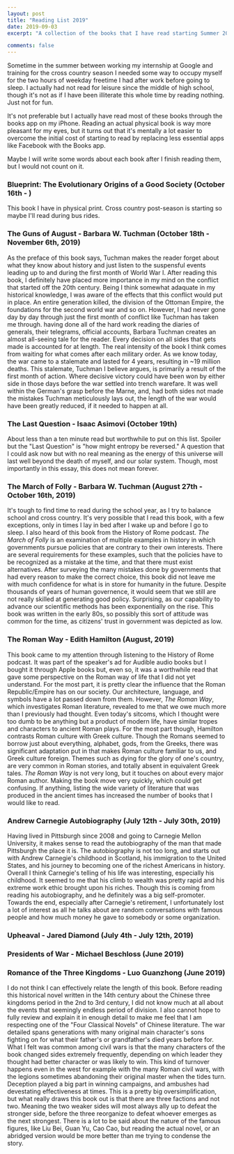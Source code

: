 ```yaml
---
layout: post
title: "Reading List 2019"
date: 2019-09-03
excerpt: "A collection of the books that I have read starting Summer 2019"

comments: false 
---
```


Sometime in the summer between working my internship at Google and training 
for the cross country season I needed some way to occupy myself for the two 
hours of weekday freetime I had after work before going to sleep. I 
actually had not read for leisure since the middle of high school, though 
it's not as if I have been illiterate this whole time by reading nothing. 
Just not for fun.

It's not preferable but I actually have read most of these books through
the books app on my iPhone. Reading an actual physical book is way more
pleasant for my eyes, but it turns out that it's mentally a lot easier
to overcome the initial cost of starting to read by replacing less
essential apps like Facebook with the Books app. 

Maybe I will write some words about each book after I finish reading them,
but I would not count on it. 

### Blueprint: The Evolutionary Origins of a Good Society (October 16th - )

This book I have in physical print. Cross country post-season is starting
so maybe I'll read during bus rides.

### The Guns of August - Barbara W. Tuchman (October 18th - November 6th, 2019)

As the preface of this book says, Tuchman makes the reader forget about 
what they know about history and just listen to the suspensful events 
leading up to and during the first month of World War I. After reading 
this book, I definitely have placed more importance in my mind on the
conflict that started off the 20th century. Being I think somewhat
adaquate in my historical knowledge, I was aware of the effects that
this conflict would put in place. An entire generation killed,
the division of the Ottoman Empire, the foundations for the second
world war and so on. However, I had never gone day by day through just
the first month of conflict like Tuchman has taken me through. having
done all of the hard work reading the diaries of generals, their telegrams,
official accounts, Barbara Tuchman creates an almost all-seeing tale
for the reader. Every decision on all sides that gets made is accounted 
for at length. The real intensity of the book I think comes from
waiting for what comes after each military order. As we know today, the
war came to a stalemate and lasted for 4 years, resulting in 
~19 million deaths. This stalemate, Tuchman I believe argues, is 
primarily a result of the first month of action. Where decisive victory
could have been won by either side in those days before the war settled
into trench warefare. It was well within the German's grasp
before the Marne, and, had both sides not made the mistakes Tuchman
meticulously lays out, the length of the war would have been greatly 
reduced, if it needed to happen at all.

### The Last Question - Isaac Asimovi (October 19th)

About less than a ten minute read but worthwhile to put on this list. Spoiler
but the "Last Question" is "how might entropy be reversed." A question that
I could ask now but with no real meaning as the energy of this universe will
last well beyond the death of myself, and our solar system. Though, most 
importantly in this essay, this does not mean forever. 

### The March of Folly - Barbara W. Tuchman (August 27th - October 16th, 2019)

It's tough to find time to read during the school year, as I try to balance
school and cross country. It's very possible that I read this book, with
a few exceptions, only in times I lay in bed after I wake up and before
I go to sleep. I also heard of this book from the History of Rome 
podcast. *The March of Folly* is an examination of multiple examples
in history in which governments pursue policies that are contrary to their
own interests. There are several requirements for these examples, such
that the policies have to be recognized as a mistake at the time, and
that there must exist alternatives. After surveying the many mistakes done 
by governments that had every reason to make the correct choice, this
book did not leave me with much confidence for what is in store for 
humanity in the future. Despite thousands of years of human
governence, it would seem that we still are not really skilled at 
generating good policy. Surprising, as our capability to advance our
scientific methods has been exponentially on the rise. This book was
written in the early 80s, so possibly this sort of attitude was common
for the time, as citizens' trust in government was depicted as low.

### The Roman Way - Edith Hamilton (August, 2019)

This book came to my attention through listening to the History of
Rome podcast. It was part of the speaker's ad for Audible audio books
but I bought it through Apple books but, even so, it was a worthwhile 
read that gave some perspective on the Roman way of life that I did
not yet understand. For the most part, it is pretty clear the influence
that the Roman Republic/Empire has on our society. Our architecture, 
language, and symbols have a lot passed down from them. However, 
*The Roman Way*, which investigates Roman literature, revealed to me that we
owe much more than I previously had thought. Even today's sitcoms, which
I thought were too dumb to be anything but a product of modern life, have
similar tropes and characters to ancient Roman plays. For the most part
though, Hamilton contrasts Roman culture with Greek culture. Though
the Romans seemed to borrow just about everything, alphabet, gods, from 
the Greeks, there was significant adaptation put in that makes Roman
culture familiar to us, and Greek culture foreign. Themes such as dying
for the glory of one's country, are very common in Roman stories, and
totally absent in equivalent Greek tales. *The Roman Way* is not very
long, but it touches on about every major Roman author. Making the book
move very quickly, which could get confusing. If anything, listing
the wide variety of literature that was produced in the ancient times
has increased the number of books that I would like to read. 

### Andrew Carnegie Autobiography (July 12th - July 30th, 2019)

Having lived in Pittsburgh since 2008 and going to Carnegie Mellon
University, it makes sense to read the autobiography of the man that
made Pittsburgh the place it is. The autobiography is not too long, 
and starts out with Andrew Carnegie's childhood in Scotland, his 
immigration to the United States, and his journey to becoming one of 
the richest Americans in history. Overall I think Carnegie's telling 
of his life was interesting, especially his childhood. It seemed
to me that his climb to wealth was pretty rapid and his extreme work ethic 
brought upon his riches. Though this is coming from reading his 
autobiography, and he definitely was a big self-promoter. Towards the end, 
especially after Carnegie's retirement, I
unfortunately lost a lot of interest as all he talks about are random
conversations with famous people and how much money he gave to somebody or
some organization.  

### Upheaval - Jared Diamond (July 4th - July 12th, 2019)

### Presidents of War - Michael Beschloss (June 2019)

### Romance of the Three Kingdoms - Luo Guanzhong (June 2019)

I do not think I can effectively relate the length of this book. Before
reading this historical novel written in the 14th century about the
Chinese three kingdoms period in the 2nd to 3rd century, 
I did not know much at all about the events that seemingly endless
period of division. I also cannot hope to fully review and explain it
in enough detail to make me feel that I am respecting one of the "Four
Classical Novels" of Chinese literature. The war detailed spans generations
with many original main character's sons fighting on for what their
father's or grandfather's died years before for. What I felt was common
among civil wars is that the many characters of the book changed sides 
extremely frequently, depending on which leader they thought had better
character or was likely to win. This kind of turnover happens even in
the west for example with the many Roman civil wars, with the legions
sometimes abandoning their original master when the tides turn. Deception 
played a big part in winning campaigns, and ambushes had devestating effectiveness at times. This is a pretty big oversimplification, but what really 
draws this book out is that there are three factions and not two. Meaning 
the two weaker sides will most always ally up to defeat the stronger side,
before the three reorganize to defeat whoever emerges as the next 
strongest. There is a lot to be said about the nature of the famous figures,
like Liu Bei, Guan Yu, Cao Cao, but reading the actual novel, or an
abridged version would be more better than me trying to condense 
the story. 
